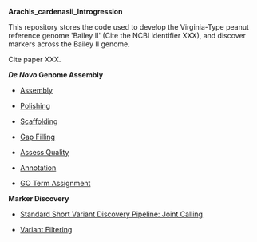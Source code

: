 **Arachis_cardenasii_Introgression**

This repository stores the code used to develop the Virginia-Type peanut reference genome 'Bailey II' (Cite the NCBI identifier XXX), and discover 
 markers across the Bailey II genome. 

Cite paper XXX.

***De Novo* Genome Assembly**

- [Assembly](https://github.com/USDA-ARS-GBRU/Arachis_cardenasii_Introgression/wiki/1_Genome_Assembly)

- [Polishing](https://github.com/USDA-ARS-GBRU/Arachis_cardenasii_Introgression/wiki/2_Genome_Polishing)

- [Scaffolding](https://github.com/USDA-ARS-GBRU/Arachis_cardenasii_Introgression/wiki/3_Genome_Scaffolding) 

- [Gap Filling](https://github.com/USDA-ARS-GBRU/Arachis_cardenasii_Introgression/wiki/4_Gap_Filling)

- [Assess Quality](https://github.com/USDA-ARS-GBRU/Arachis_cardenasii_Introgression/wiki/5_Assess_Genome_Quality)

- [Annotation](https://github.com/USDA-ARS-GBRU/Arachis_cardenasii_Introgression/wiki/6_Genome_Annotation)

- [GO Term Assignment](https://github.com/USDA-ARS-GBRU/Arachis_cardenasii_Introgression/wiki/7_Gene_Ontology_Assignment)

**Marker Discovery**

- [Standard Short Variant Discovery Pipeline: Joint Calling](https://github.com/USDA-ARS-GBRU/Arachis_cardenasii_Introgression/wiki/8_Standard_Short_Variant_Discovery_Pipeline)

- [Variant Filtering](https://github.com/USDA-ARS-GBRU/Arachis_cardenasii_Introgression/wiki/9_Variant_Dataset_Filtering)

